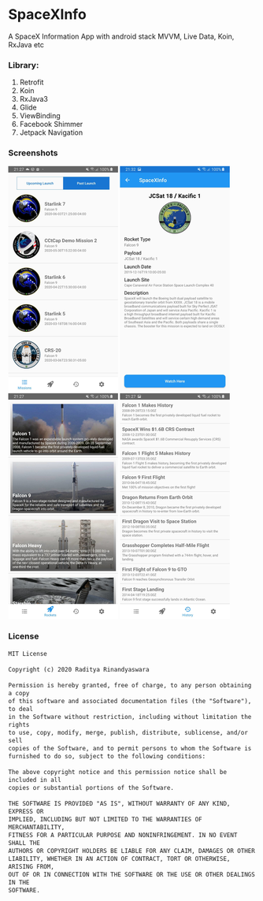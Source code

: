 # SpaceXInfo
A SpaceX Information App with android stack MVVM, Live Data, Koin, RxJava etc

### Library:
1. Retrofit
2. Koin
3. RxJava3
4. Glide
5. ViewBinding
6. Facebook Shimmer
7. Jetpack Navigation 

### Screenshots

![List of Missions](screenshots/spacexinfo_missionfragment.png "A list of Missions")
![Missions Details](screenshots/spacexinfo_details.png "Missions Details")
![List of Rockets](screenshots/spacexinfo_rockets.png "A list of Rockets")
![List of Historical Events](screenshots/spacexinfo_historical.png "A list of Historical Events")

### License
```
MIT License

Copyright (c) 2020 Raditya Rinandyaswara

Permission is hereby granted, free of charge, to any person obtaining a copy
of this software and associated documentation files (the "Software"), to deal
in the Software without restriction, including without limitation the rights
to use, copy, modify, merge, publish, distribute, sublicense, and/or sell
copies of the Software, and to permit persons to whom the Software is
furnished to do so, subject to the following conditions:

The above copyright notice and this permission notice shall be included in all
copies or substantial portions of the Software.

THE SOFTWARE IS PROVIDED "AS IS", WITHOUT WARRANTY OF ANY KIND, EXPRESS OR
IMPLIED, INCLUDING BUT NOT LIMITED TO THE WARRANTIES OF MERCHANTABILITY,
FITNESS FOR A PARTICULAR PURPOSE AND NONINFRINGEMENT. IN NO EVENT SHALL THE
AUTHORS OR COPYRIGHT HOLDERS BE LIABLE FOR ANY CLAIM, DAMAGES OR OTHER
LIABILITY, WHETHER IN AN ACTION OF CONTRACT, TORT OR OTHERWISE, ARISING FROM,
OUT OF OR IN CONNECTION WITH THE SOFTWARE OR THE USE OR OTHER DEALINGS IN THE
SOFTWARE.

```
